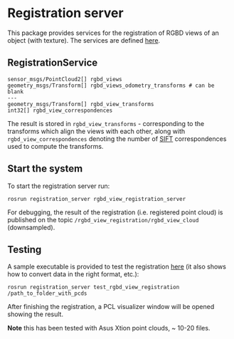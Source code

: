 # Registration server

This package provides services for the registration of RGBD views of an object (with texture). The services are defined [here](../registration_services). 


## RegistrationService

```
sensor_msgs/PointCloud2[] rgbd_views
geometry_msgs/Transform[] rgbd_views_odometry_transforms # can be blank
---
geometry_msgs/Transform[] rgbd_view_transforms
int32[] rgbd_view_correspondences
```

The result is stored in `rgbd_view_transforms` - corresponding to the transforms which align the views with each other, along with `rgbd_view_correspondences` denoting the number of [SIFT](../siftgpu) correspondences used to compute the transforms. 


## Start the system 

To start the registration server run:

```
rosrun registration_server rgbd_view_registration_server
```

For debugging, the result of the registration (i.e. registered point cloud) is published on the topic `/rgbd_view_registration/rgbd_view_cloud` (downsampled).

## Testing

A sample executable is provided to test the registration [here](test/test_rgbd_view_registration.cpp) (it also shows how to convert data in the right format, etc.):

```
rosrun registration_server test_rgbd_view_registration /path_to_folder_with_pcds
```

After finishing the registration, a PCL visualizer window will be opened showing the result. 

**Note** this has been tested with Asus Xtion point clouds, ~ 10-20 files. 
